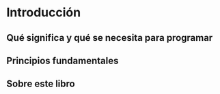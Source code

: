# Introducción


## Qué significa y qué se necesita para programar

## Principios fundamentales

## Sobre este libro



